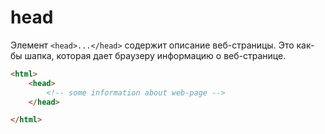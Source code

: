 # head

Элемент `<head>...</head>` содержит описание веб-страницы. Это как-бы шапка, которая дает браузеру информацию о веб-странице.

```html
<html>
    <head>
        <!-- some information about web-page -->
    </head>

</html>
```
